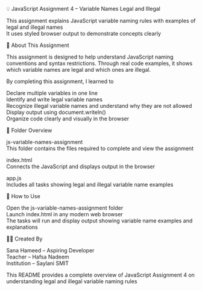 💡 JavaScript Assignment 4 – Variable Names Legal and Illegal

This assignment explains JavaScript variable naming rules with examples of legal and illegal names  
It uses styled browser output to demonstrate concepts clearly

📝 About This Assignment

This assignment is designed to help understand JavaScript naming conventions and syntax restrictions. Through real code examples, it shows which variable names are legal and which ones are illegal.

By completing this assignment, I learned to

Declare multiple variables in one line  
Identify and write legal variable names  
Recognize illegal variable names and understand why they are not allowed  
Display output using document.writeln()  
Organize code clearly and visually in the browser

📁 Folder Overview

js-variable-names-assignment  
This folder contains the files required to complete and view the assignment

index.html  
Connects the JavaScript and displays output in the browser

app.js  
Includes all tasks showing legal and illegal variable name examples


🚀 How to Use

Open the js-variable-names-assignment folder  
Launch index.html in any modern web browser  
The tasks will run and display output showing variable name examples and explanations

👩‍💻 Created By

Sana Hameed – Aspiring Developer  
Teacher – Hafsa Nadeem  
Institution – Saylani SMIT

This README provides a complete overview of JavaScript Assignment 4 on understanding legal and illegal variable naming rules
